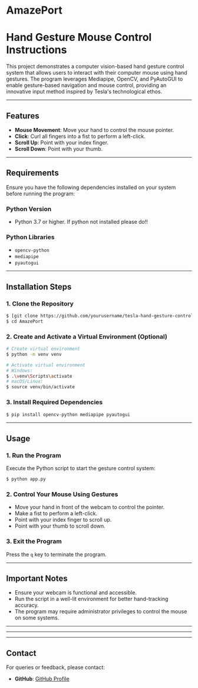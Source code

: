 # AmazePort
#  Hand Gesture Mouse Control Instructions

This project demonstrates a computer vision-based hand gesture control system that allows users to interact with their computer mouse using hand gestures. The program leverages Mediapipe, OpenCV, and PyAutoGUI to enable gesture-based navigation and mouse control, providing an innovative input method inspired by Tesla's technological ethos.

---

## Features
- **Mouse Movement**: Move your hand to control the mouse pointer.
- **Click**: Curl all fingers into a fist to perform a left-click.
- **Scroll Up**: Point with your index finger.
- **Scroll Down**: Point with your thumb.

---

## Requirements
Ensure you have the following dependencies installed on your system before running the program:

### Python Version
- Python 3.7 or higher. If python not installed please do!!

### Python Libraries
- `opencv-python`
- `mediapipe`
- `pyautogui`

---

## Installation Steps

### 1. Clone the Repository
```bash
$ [git clone https://github.com/yourusername/tesla-hand-gesture-control.git](https://github.com/shonology/AmazePort.git)
$ cd AmazePort
```

### 2. Create and Activate a Virtual Environment (Optional)
```bash
# Create virtual environment
$ python -m venv venv

# Activate virtual environment
# Windows:
$ .\venv\Scripts\activate
# macOS/Linux:
$ source venv/bin/activate
```

### 3. Install Required Dependencies
```bash
$ pip install opencv-python mediapipe pyautogui
```

---

## Usage

### 1. Run the Program
Execute the Python script to start the gesture control system:
```bash
$ python app.py
```

### 2. Control Your Mouse Using Gestures
- Move your hand in front of the webcam to control the pointer.
- Make a fist to perform a left-click.
- Point with your index finger to scroll up.
- Point with your thumb to scroll down.

### 3. Exit the Program
Press the `q` key to terminate the program.

---

## Important Notes
- Ensure your webcam is functional and accessible.
- Run the script in a well-lit environment for better hand-tracking accuracy.
- The program may require administrator privileges to control the mouse on some systems.

---


---



---

## Contact
For queries or feedback, please contact:
- **GitHub**: [GitHub Profile](https://github.com/shonology)
